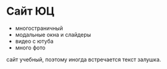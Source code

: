 # Сайт ЮЦ
- многостраничный
- модальные окна и слайдеры
- видео с ютуба
- много фото

сайт учебный, поэтому иногда встречается текст залушка.
